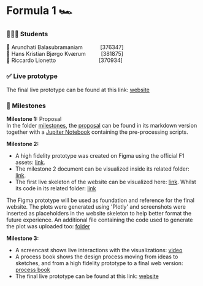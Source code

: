 # Formula 1 🏎 

### 👨‍👧‍👦 Students

🏁 Arundhati Balasubramaniam &#8195;&#8195;&#8195;[376347] <br>
🏁 Hans Kristian Bjørgo Kværum &#8195; &#8195; [381875] <br>
🏁 Riccardo Lionetto&#8195;&#8195;&#8195;&#8195;&#8195;&#8195;&#8195;&#8195;[370934] <br>

### ✅ Live prototype
The final live prototype can be found at this link: [website](https://formula1viz.altervista.org/index.html)

### 📍 Milestones
<b>Milestone 1:</b> Proposal <br>
In the folder [milestones](/Milestones), the [proposal](/Milestones/milestone1/Milestone1.md) can be found in its markdown version together with a [Jupiter Notebook](/Milestones/milestone1/exploratory_analysis-milestone-1.ipynb) containing the pre-processing scripts.

<b>Milestone 2:</b>
- A high fidelity prototype was created on Figma using the official F1 assets: [link](https://www.figma.com/file/EpLRh5kheMZPoa5aNmziRT/COM-480-Formula1?type=design&node-id=0%3A1&mode=design&t=oXBu31xkjUssLWXJ-1). <br>
- The milestone 2 document can be visualized inside its related folder: [link](/Milestones/milestone2/Milestone2.pdf).
- The first live skeleton of the website can be visualized here: [link](https://formula1viz.altervista.org/index.html). Whilst its code in its related folder: [link](/Milestones/milestone2/website/)

The Figma prototype will be used as foundation and reference for the final website. The plots were generated using 'Plotly' and screenshots were inserted as placeholders in the website skeleton to help better format the future experience.
An additional file containing the code used to generate the plot was uploaded too: [folder](/Milestones/milestone2/milestone2-dataprep.ipynb)  


<b>Milestone 3:</b>
- A screencast shows live interactions with the visualizations: [video]()
- A process book shows the design process moving from ideas to sketches, and from a high fidelity prototype to a final web version: [process book]()
- The final live prototype can be found at this link: [website](https://formula1viz.altervista.org/index.html)
